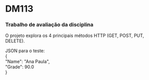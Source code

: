 # DM113
### Trabalho de avaliação da disciplina

O projeto explora os 4 principais métodos HTTP (GET, POST, PUT, DELETE). 

JSON para o teste:\
{\
    "Name": "Ana Paula",\
    "Grade": 90.0\
}
